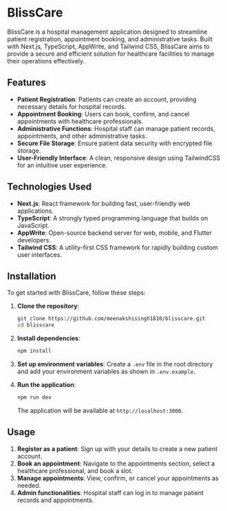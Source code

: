 # BlissCare

BlissCare is a hospital management application designed to streamline patient registration, appointment booking, and administrative tasks. Built with Next.js, TypeScript, AppWrite, and Tailwind CSS, BlissCare aims to provide a secure and efficient solution for healthcare facilities to manage their operations effectively.

## Features

- **Patient Registration**: Patients can create an account, providing necessary details for hospital records.
- **Appointment Booking**: Users can book, confirm, and cancel appointments with healthcare professionals.
- **Administrative Functions**: Hospital staff can manage patient records, appointments, and other administrative tasks.
- **Secure File Storage**: Ensure patient data security with encrypted file storage.
- **User-Friendly Interface**: A clean, responsive design using TailwindCSS for an intuitive user experience.

## Technologies Used

- **Next.js**: React framework for building fast, user-friendly web applications.
- **TypeScript**: A strongly typed programming language that builds on JavaScript.
- **AppWrite**: Open-source backend server for web, mobile, and Flutter developers.
- **Tailwind CSS**: A utility-first CSS framework for rapidly building custom user interfaces.

## Installation

To get started with BlissCare, follow these steps:

1. **Clone the repository**:
    ```bash
    git clone https://github.com/meenakshisingh1810/blisscare.git
    cd blisscare
    ```

2. **Install dependencies**:
    ```bash
    npm install
    ```

3. **Set up environment variables**:
    Create a `.env` file in the root directory and add your environment variables as shown in `.env.example`.

4. **Run the application**:
    ```bash
    npm run dev
    ```

    The application will be available at `http://localhost:3000`.

## Usage

1. **Register as a patient**: Sign up with your details to create a new patient account.
2. **Book an appointment**: Navigate to the appointments section, select a healthcare professional, and book a slot.
3. **Manage appointments**: View, confirm, or cancel your appointments as needed.
4. **Admin functionalities**: Hospital staff can log in to manage patient records and appointments.
